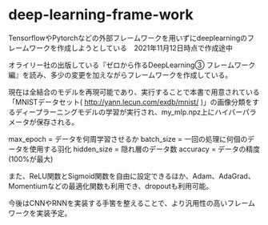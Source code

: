 # deep-learning-frame-work
TensorflowやPytorchなどの外部フレームワークを用いずにdeeplearningのフレームワークを作成しようとしている　2021年11月12日時点で作成途中

オライリー社の出版している『ゼロから作るDeepLearning③ フレームワーク編』を読み、多少の変更を加えながらフレームワークを作成している。

現在は全結合のモデルを再現可能であり、実行することで本書で用意されている「MNISTデータセット( http://yann.lecun.com/exdb/mnist/ )」の画像分類をするディープラーニングモデルの学習が実行され、my_mlp.npz上にハイパーパラメータが保存される。

max_epoch = データを何周学習させるか
batch_size = 一回の処理に何個のデータを使用する羽化
hidden_size = 隠れ層のデータ数
accuracy = データの精度(100%が最大)

また、ReLU関数とSigmoid関数を自由に設定できるほか、Adam、AdaGrad、Momentiumなどの最適化関数も利用でき、dropoutも利用可能。


今後はCNNやRNNを実装する手筈を整えることで、より汎用性の高いフレームワークを実装予定。


